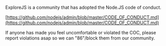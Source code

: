 ExploreJS is a community that has adopted the Node.JS code of conduct.

[https://github.com/nodejs/admin/blob/master/CODE_OF_CONDUCT.md](https://github.com/nodejs/admin/blob/master/CODE_OF_CONDUCT.md)

If anyone has made you feel uncomfortable or violated the COC, please report violations asap so we can "86"/block them from our community.
